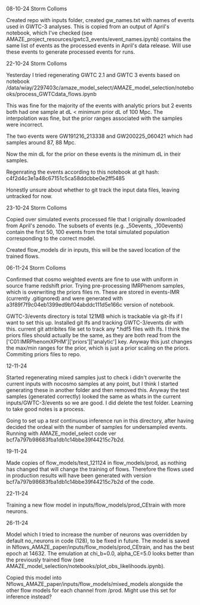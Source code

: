 08-10-24 Storm Colloms

Created repo with inputs folder, created gw_names.txt with names of events used in GWTC-3 analyses. This is copied from an output of April's notebook, which I've checked 
(see AMAZE_project_resources/gwtc3_events/event_names.ipynb) contains the same list of events as the processed events in April's data release. Will use these events to generate processed events for runs.

22-10-24 Storm Colloms

Yesterday I tried regenerating GWTC 2.1 and GWTC 3 events based on notebook
/data/wiay/2297403c/amaze_model_select/AMAZE_model_selection/notebooks/process_GWTCdata_flows.ipynb

This was fine for the majority of the events with analytic priors but 2 events both had one sample at dL < minimum prior dL of 100 Mpc.
The interpolation was fine, but the prior ranges associated with the samples were incorrect.

The two events were GW191216_213338 and GW200225_060421 which had samples around 87, 88 Mpc.

Now the min dL for the prior on these events is the minimum dL in their samples.

Regenrating the events according to this notebook at git hash:
c4f2d4c3e1a48c67151c5ca58ddcbbe0e2ff5485

Honestly unsure about whether to git track the input data files, leaving untracked for now.

23-10-24 Storm Colloms

Copied over simulated events processed file that I originally downloaded from April's zenodo. The subsets of events (e.g. _50events, _100events)
contain the first 50, 100 events from the total simulated population corresponding to the correct model.

Created flow_models dir in inputs, this will be the saved location of the trained flows.

06-11-24 Storm Colloms

Confirmed that cosmo weighted events are fine to use with uniform in source frame redshift prior.
Trying pre-processing IMRPhenom samples, which is overwriting the priors files rn. These are stored in events-IMR (currently .gitignored) and were generated with a3f89f7f9c04eb1399ed9bf04abddc111d5e166c version of notebook.

GWTC-3/events directory is total 121MB which is trackable via git-lfs if I want to set this up.
Installed git lfs and tracking GWTC-3/events dir with this. current git attribites file set to track any 
*.hdf5 files with lfs.
I think the priors files should actually be the same, as they are both read from the ['C01:IMRPhenomXPHM']['priors']['analytic'] key. Anyway this just changes the max/min ranges for the prior, which is just a prior scaling on the priors.
Commiting priors files to repo.

12-11-24

Started regenerating mixed samples just to check i didn't overwrite the current inputs with nocosmo samples at any point, but I think I started generating these in another folder and then removed this. Anyway the test samples (generated correctly) looked the same as whats in the current inputs/GWTC-3/events so we are good. I did delete the test folder. Learning to take good notes is a process.

Going to set up a *test* continuous inference run in this directory, after having decided the ordeal with the number of samples for undersampled events. Running with AMAZE_model_select code ver bcf7a797b98683fba1db1c14bbe39f44215c7b2d.

19-11-24

Made copies of flow_models/test_121124 in flow_models/prod, as nothing has changed that will change the training of flows. Therefore the flows used in production results will have been generated with version bcf7a797b98683fba1db1c14bbe39f44215c7b2d of the code.

22-11-24

Training a new flow model in inputs/flow_models/prod_CEtrain with more neurons.

26-11-24

Model which I tried to increase the number of neurons was overridden by default no_neurons in code (128), to be fixed in future.
The model is saved in Nflows_AMAZE_paper/inputs/flow_models/prod_CEtrain, and has the best epoch at 14632. The emulation at chi_b=0.0,
 alpha_CE=5.0 looks better than the previously trained flow (see AMAZE_model_selection/notebooks/plot_obs_likelihoods.ipynb).

 Copied this model into Nflows_AMAZE_paper/inputs/flow_models/mixed_models alongside the other flow models for each channel from /prod.
 Might use this set for inference instead?
